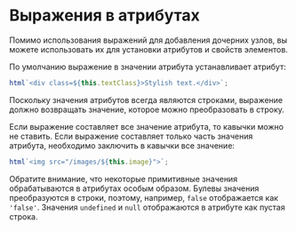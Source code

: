 # Выражения в атрибутах

Помимо использования выражений для добавления дочерних узлов, вы можете использовать их для установки атрибутов и свойств элементов.

По умолчанию выражение в значении атрибута устанавливает атрибут:

```js
html`<div class=${this.textClass}>Stylish text.</div>`;
```

Поскольку значения атрибутов всегда являются строками, выражение должно возвращать значение, которое можно преобразовать в строку.

Если выражение составляет все значение атрибута, то кавычки можно не ставить. Если выражение составляет только часть значения атрибута, необходимо заключить в кавычки все значение:

```js
html`<img src="/images/${this.image}">`;
```

Обратите внимание, что некоторые примитивные значения обрабатываются в атрибутах особым образом. Булевы значения преобразуются в строки, поэтому, например, `false` отображается как `'false'`. Значения `undefined` и `null` отображаются в атрибуте как пустая строка.
